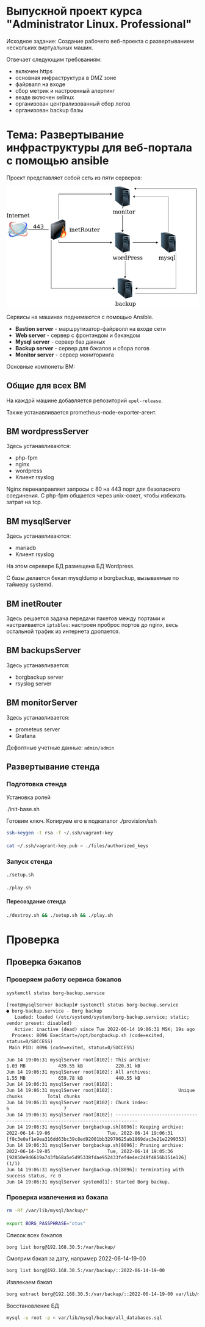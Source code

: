 # Выпускной проект курса "Administrator Linux. Professional"

Исходное задание:
Создание рабочего веб-проекта с развертыванием нескольких виртуальных машин.

Отвечает следующим требованиям:
- включен https
- основная инфраструктура в DMZ зоне
- файрвалл на входе
- сбор метрик и настроенный алертинг
- везде включен selinux
- организован централизованный сбор логов
- организован backup базы

# Тема: Развертывание инфраструктуры для веб-портала с помощью ansible

Проект представляет собой сеть из пяти серверов:


![Иллюстрация к проекту](linux_project.drawio.png)

Сервисы на машинах поднимаются с помощью Ansible.

- **Bastion server** - маршрутизатор-файрволл на входе сети
- **Web server** - сервер с фронтэндом и бэкэндом
- **Mysql server** - сервер баз данных
- **Backup server** - сервер для бэкапов и сбора логов
- **Monitor server** - сервер мониторинга

Основные компонеты ВМ:

## Общие для всех ВМ

На каждой машине добавляется репозиторий `epel-release`.

Также устанавливается prometheus-node-exporter-агент.

## ВМ wordpressServer
Здесь устанавливаются:
- php-fpm
- nginx
- wordpress
- Клиент rsyslog

Nginx перенаправляет запросы с 80 на 443 порт для безопасного соединения.
С php-fpm общается через unix-сокет, чтобы избежать затрат на tcp.


## ВМ mysqlServer
Здесь устанавливаются:
- mariadb
- Клиент rsyslog

На этом серевере БД размещена БД Wordpress.

С базы делается бекап mysqldump и borgbackup, вызываемые по таймеру systemd.

## ВМ inetRouter
Здесь решается задача передачи пакетов между портами и настраивается `iptables`: настроен проброс портов до nginx, весь остальной трафик из интернета дропается.

## ВМ backupsServer
Здесь устанавливается:
- borgbackup server
- rsyslog server


## ВМ monitorServer
Здесь устанавливается:
- prometeus server
- Grafana

Дефолтные учетные данные: `admin/admin`

## Развертывание стенда
### Подготовка стенда
Установка ролей

./init-base.sh

Готовим ключ. Копируем его в подкаталог ./provision/ssh
```bash
ssh-keygen -t rsa -f ~/.ssh/vagrant-key

cat ~/.ssh/vagrant-key.pub > ./files/authorized_keys
```

### Запуск стенда
```bash
./setup.sh

./play.sh
```

#### Пересоздание стенда
```bash
./destroy.sh && ./setup.sh && ./play.sh

```


# Проверка

## Проверка бэкапов
### Проверяем работу сервиса бэкапов
```bash
systemctl status borg-backup.service

```



```
[root@mysqlServer backup]# systemctl status borg-backup.service
● borg-backup.service - Borg backup
   Loaded: loaded (/etc/systemd/system/borg-backup.service; static; vendor preset: disabled)
   Active: inactive (dead) since Tue 2022-06-14 19:06:31 MSK; 19s ago
  Process: 8096 ExecStart=/opt/borgbackup.sh (code=exited, status=0/SUCCESS)
 Main PID: 8096 (code=exited, status=0/SUCCESS)

Jun 14 19:06:31 mysqlServer root[8102]: This archive:                1.03 MB            439.55 kB            220.31 kB
Jun 14 19:06:31 mysqlServer root[8102]: All archives:                1.55 MB            659.78 kB            440.55 kB
Jun 14 19:06:31 mysqlServer root[8102]:
Jun 14 19:06:31 mysqlServer root[8102]:                        Unique chunks         Total chunks
Jun 14 19:06:31 mysqlServer root[8102]: Chunk index:                       6                    7
Jun 14 19:06:31 mysqlServer root[8102]: ------------------------------------------------------------------------------
Jun 14 19:06:31 mysqlServer borgbackup.sh[8096]: Keeping archive: 2022-06-14-19-06                     Tue, 2022-06-14 19:06:31 [f8c3e0af1e9ea316dd63bc39c8ed92001bb32970625ab1869dac3e21e2299353]
Jun 14 19:06:31 mysqlServer borgbackup.sh[8096]: Pruning archive: 2022-06-14-19-05                     Tue, 2022-06-14 19:05:36 [92850e9d6619a743fb68a5e5d95338fdae952433fef4e4ec249f4856b151e126] (1/1)
Jun 14 19:06:31 mysqlServer borgbackup.sh[8096]: terminating with success status, rc 0
Jun 14 19:06:31 mysqlServer systemd[1]: Started Borg backup.

```

### Проверка извлечения из бэкапа

```bash
rm -Rf /var/lib/mysql/backup/*

export BORG_PASSPHRASE="otus"
```


Список всех бэкапов
```bash
borg list borg@192.168.30.5:/var/backup/
```


Смотрим бэкап за дату, например 2022-06-14-19-00
```bash
borg list borg@192.168.30.5:/var/backup/::2022-06-14-19-00
```

Извлекаем бэкап
```bash
borg extract borg@192.168.30.5:/var/backup/::2022-06-14-19-00 var/lib/mysql/backup/all_databases.sql
```


Восстановление БД
```bash
mysql -u root -p < var/lib/mysql/backup/all_databases.sql
```
